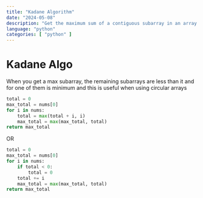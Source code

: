 ```yaml
---
title: "Kadane Algorithm"
date: "2024-05-08"
description: "Get the maximum sum of a contiguous subarray in an array of integers."
language: "python"
categories: [ "python" ]
---
```


# Kadane Algo
When you get a max subarray, the remaining subarrays are less than it and for one of them is minimum and this is useful when using circular arrays

```python
total = 0
max_total = nums[0]
for i in nums:
    total = max(total + i, i)
    max_total = max(max_total, total)
return max_total
```
OR

```python
total = 0
max_total = nums[0]
for i in nums:
    if total < 0:
        total = 0
    total += i
    max_total = max(max_total, total)
return max_total
```
